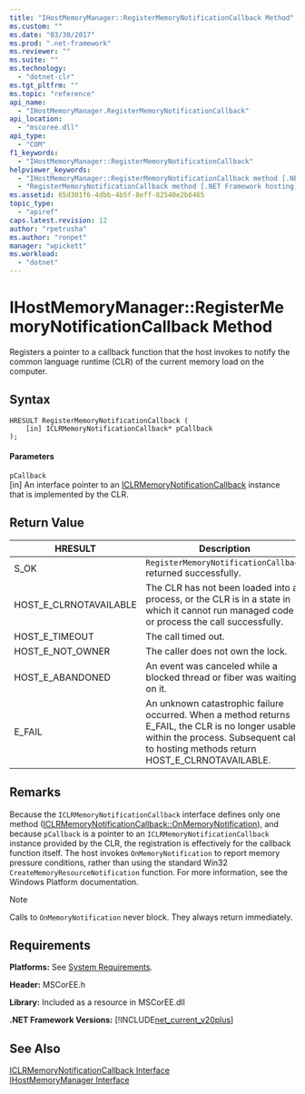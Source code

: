 ```yaml
---
title: "IHostMemoryManager::RegisterMemoryNotificationCallback Method"
ms.custom: ""
ms.date: "03/30/2017"
ms.prod: ".net-framework"
ms.reviewer: ""
ms.suite: ""
ms.technology: 
  - "dotnet-clr"
ms.tgt_pltfrm: ""
ms.topic: "reference"
api_name: 
  - "IHostMemoryManager.RegisterMemoryNotificationCallback"
api_location: 
  - "mscoree.dll"
api_type: 
  - "COM"
f1_keywords: 
  - "IHostMemoryManager::RegisterMemoryNotificationCallback"
helpviewer_keywords: 
  - "IHostMemoryManager::RegisterMemoryNotificationCallback method [.NET Framework hosting]"
  - "RegisterMemoryNotificationCallback method [.NET Framework hosting]"
ms.assetid: 65d301f6-4dbb-4b5f-8eff-82540e2b6465
topic_type: 
  - "apiref"
caps.latest.revision: 12
author: "rpetrusha"
ms.author: "ronpet"
manager: "wpickett"
ms.workload: 
  - "dotnet"
---
```

# IHostMemoryManager::RegisterMemoryNotificationCallback Method
Registers a pointer to a callback function that the host invokes to notify the common language runtime (CLR) of the current memory load on the computer.  
  
## Syntax  
  
```  
HRESULT RegisterMemoryNotificationCallback (  
    [in] ICLRMemoryNotificationCallback* pCallback  
);  
```  
  
#### Parameters  
 `pCallback`  
 [in] An interface pointer to an [ICLRMemoryNotificationCallback](../../../../docs/framework/unmanaged-api/hosting/iclrmemorynotificationcallback-interface.md) instance that is implemented by the CLR.  
  
## Return Value  
  
|HRESULT|Description|  
|-------------|-----------------|  
|S_OK|`RegisterMemoryNotificationCallback` returned successfully.|  
|HOST_E_CLRNOTAVAILABLE|The CLR has not been loaded into a process, or the CLR is in a state in which it cannot run managed code or process the call successfully.|  
|HOST_E_TIMEOUT|The call timed out.|  
|HOST_E_NOT_OWNER|The caller does not own the lock.|  
|HOST_E_ABANDONED|An event was canceled while a blocked thread or fiber was waiting on it.|  
|E_FAIL|An unknown catastrophic failure occurred. When a method returns E_FAIL, the CLR is no longer usable within the process. Subsequent calls to hosting methods return HOST_E_CLRNOTAVAILABLE.|  
  
## Remarks  
 Because the `ICLRMemoryNotificationCallback` interface defines only one method ([ICLRMemoryNotificationCallback::OnMemoryNotification](../../../../docs/framework/unmanaged-api/hosting/iclrmemorynotificationcallback-onmemorynotification-method.md)), and because `pCallback` is a pointer to an `ICLRMemoryNotificationCallback` instance provided by the CLR, the registration is effectively for the callback function itself. The host invokes `OnMemoryNotification` to report memory pressure conditions, rather than using the standard Win32 `CreateMemoryResourceNotification` function. For more information, see the Windows Platform documentation.  
  
> [!NOTE]
>  Calls to `OnMemoryNotification` never block. They always return immediately.  
  
## Requirements  
 **Platforms:** See [System Requirements](../../../../docs/framework/get-started/system-requirements.md).  
  
 **Header:** MSCorEE.h  
  
 **Library:** Included as a resource in MSCorEE.dll  
  
 **.NET Framework Versions:** [!INCLUDE[net_current_v20plus](../../../../includes/net-current-v20plus-md.md)]  
  
## See Also  
 [ICLRMemoryNotificationCallback Interface](../../../../docs/framework/unmanaged-api/hosting/iclrmemorynotificationcallback-interface.md)  
 [IHostMemoryManager Interface](../../../../docs/framework/unmanaged-api/hosting/ihostmemorymanager-interface.md)
